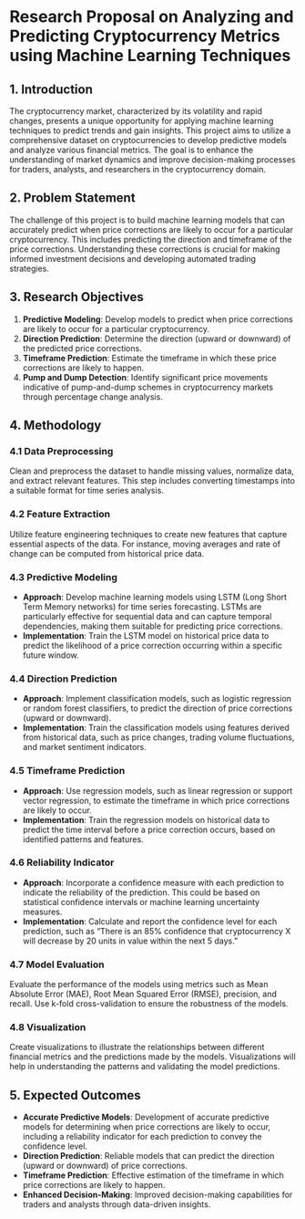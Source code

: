 # Research Proposal on Analyzing and Predicting Cryptocurrency Metrics using Machine Learning Techniques 

## 1. Introduction

The cryptocurrency market, characterized by its volatility and rapid changes, presents a unique opportunity for applying machine learning techniques to predict trends and gain insights. This project aims to utilize a comprehensive dataset on cryptocurrencies to develop predictive models and analyze various financial metrics. The goal is to enhance the understanding of market dynamics and improve decision-making processes for traders, analysts, and researchers in the cryptocurrency domain.

## 2. Problem Statement

The challenge of this project is to build machine learning models that can accurately predict when price corrections are likely to occur for a particular cryptocurrency. This includes predicting the direction and timeframe of the price corrections. Understanding these corrections is crucial for making informed investment decisions and developing automated trading strategies.

## 3. Research Objectives

1. **Predictive Modeling**: Develop models to predict when price corrections are likely to occur for a particular cryptocurrency.
2. **Direction Prediction**: Determine the direction (upward or downward) of the predicted price corrections.
3. **Timeframe Prediction**: Estimate the timeframe in which these price corrections are likely to happen.
4. **Pump and Dump Detection**: Identify significant price movements indicative of pump-and-dump schemes in cryptocurrency markets through percentage change analysis.

## 4. Methodology

### 4.1 Data Preprocessing

Clean and preprocess the dataset to handle missing values, normalize data, and extract relevant features. This step includes converting timestamps into a suitable format for time series analysis.

### 4.2 Feature Extraction

Utilize feature engineering techniques to create new features that capture essential aspects of the data. For instance, moving averages and rate of change can be computed from historical price data.

### 4.3 Predictive Modeling

- **Approach**: Develop machine learning models using LSTM (Long Short Term Memory networks) for time series forecasting. LSTMs are particularly effective for sequential data and can capture temporal dependencies, making them suitable for predicting price corrections.
- **Implementation**: Train the LSTM model on historical price data to predict the likelihood of a price correction occurring within a specific future window.

### 4.4 Direction Prediction

- **Approach**: Implement classification models, such as logistic regression or random forest classifiers, to predict the direction of price corrections (upward or downward).
- **Implementation**: Train the classification models using features derived from historical data, such as price changes, trading volume fluctuations, and market sentiment indicators.

### 4.5 Timeframe Prediction

- **Approach**: Use regression models, such as linear regression or support vector regression, to estimate the timeframe in which price corrections are likely to occur.
- **Implementation**: Train the regression models on historical data to predict the time interval before a price correction occurs, based on identified patterns and features.

### 4.6 Reliability Indicator

- **Approach**: Incorporate a confidence measure with each prediction to indicate the reliability of the prediction. This could be based on statistical confidence intervals or machine learning uncertainty measures.
- **Implementation**: Calculate and report the confidence level for each prediction, such as “There is an 85% confidence that cryptocurrency X will decrease by 20 units in value within the next 5 days.”

### 4.7 Model Evaluation

Evaluate the performance of the models using metrics such as Mean Absolute Error (MAE), Root Mean Squared Error (RMSE), precision, and recall. Use k-fold cross-validation to ensure the robustness of the models.

### 4.8 Visualization

Create visualizations to illustrate the relationships between different financial metrics and the predictions made by the models. Visualizations will help in understanding the patterns and validating the model predictions.

## 5. Expected Outcomes

- **Accurate Predictive Models**: Development of accurate predictive models for determining when price corrections are likely to occur, including a reliability indicator for each prediction to convey the confidence level.
- **Direction Prediction**: Reliable models that can predict the direction (upward or downward) of price corrections.
- **Timeframe Prediction**: Effective estimation of the timeframe in which price corrections are likely to happen.
- **Enhanced Decision-Making**: Improved decision-making capabilities for traders and analysts through data-driven insights.

